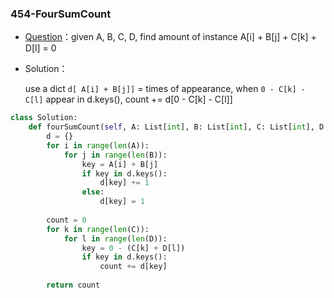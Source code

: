 

### 454-FourSumCount

+ [Question](https://leetcode-cn.com/problems/4sum-ii/)：given A, B, C, D, find amount of instance A[i] + B[j] + C[k] + D[l] = 0

+ Solution：

  use a dict `d[ A[i] + B[j]]` = times of appearance, when `0 - C[k] - C[l]` appear in d.keys(), count += d[0 - C[k] - C[l]]

```python
class Solution:
    def fourSumCount(self, A: List[int], B: List[int], C: List[int], D: List[int]) -> int:
        d = {}
        for i in range(len(A)):
            for j in range(len(B)):
                key = A[i] + B[j]
                if key in d.keys():
                    d[key] += 1
                else:
                    d[key] = 1
        
        count = 0
        for k in range(len(C)):
            for l in range(len(D)):
                key = 0 - (C[k] + D[l])
                if key in d.keys():
                    count += d[key]
        
        return count
```



